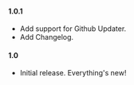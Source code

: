 #### 1.0.1

* Add support for Github Updater.
* Add Changelog.

#### 1.0

* Initial release. Everything's new!